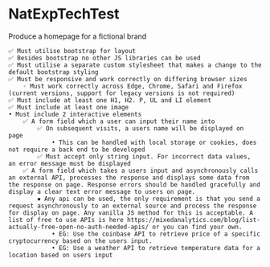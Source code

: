 # NatExpTechTest

Produce a homepage for a fictional brand

    ✅ Must utilise bootstrap for layout
    ✅ Besides bootstrap no other JS libraries can be used
    ✅ Must utilise a separate custom stylesheet that makes a change to the default bootstrap styling
    ✅ Must be responsive and work correctly on differing browser sizes
        ◦ Must work correctly across Edge, Chrome, Safari and Firefox (current versions, support for legacy versions is not required)
    ✅ Must include at least one H1, H2. P, UL and LI element
    ✅ Must include at least one image
    • Must include 2 interactive elements
        ✅ A form field which a user can input their name into
            ✅ On subsequent visits, a users name will be displayed on page
                • This can be handled with local storage or cookies, does not require a back end to be developed
            ✅ Must accept only string input. For incorrect data values, an error message must be displayed
        ✅ A form field which takes a users input and asynchronously calls an external API, processes the response and displays some data from the response on page. Response errors should be handled gracefully and display a clear text error message to users on page.
            ▪ Any api can be used, the only requirement is that you send a request asynchronously to an external source and process the response for display on page. Any vanilla JS method for this is acceptable. A list of free to use APIs is here https://mixedanalytics.com/blog/list-actually-free-open-no-auth-needed-apis/ or you can find your own.
                • EG: Use the coinbase API to retrieve price of a specific cryptocurrency based on the users input.
                • EG: Use a weather API to retrieve temperature data for a location based on users input
